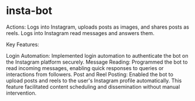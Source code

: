 # insta-bot

Actions:
Logs into Instagram, uploads posts as images, and shares posts as reels.
Logs into Instagram read messages and answers them.

Key Features:

Login Automation: Implemented login automation to authenticate the bot on the Instagram platform securely.
Message Reading: Programmed the bot to read incoming messages, enabling quick responses to queries or interactions from followers.
Post and Reel Posting: Enabled the bot to upload posts and reels to the user's Instagram profile automatically. This feature facilitated content scheduling and dissemination without manual intervention.
